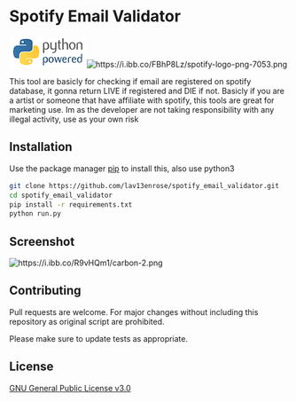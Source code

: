 

# Spotify Email Validator
<img src="https://raw.githubusercontent.com/willtheorangeguy/Python-Logo-Widgets/master/pythonpoweredlengthgif.gif"><img src="https://i.ibb.co/FBhP8Lz/spotify-logo-png-7053.png" alt="https://i.ibb.co/FBhP8Lz/spotify-logo-png-7053.png" width="60" height="60" class="transparent">

This tool are basicly for checking if email are registered on spotify database, it gonna return LIVE if registered and DIE if not. Basicly if you are a artist or someone that have affiliate with spotify, this tools are great for marketing use. Im as the developer are not taking responsibility with any illegal activity, use as your own risk

## Installation

Use the package manager [pip](https://pip.pypa.io/en/stable/) to install this, also use python3

```bash
git clone https://github.com/lav13enrose/spotify_email_validator.git
cd spotify_email_validator
pip install -r requirements.txt
python run.py
```

## Screenshot
<img src="https://i.ibb.co/R9vHQm1/carbon-2.png" alt="https://i.ibb.co/R9vHQm1/carbon-2.png" class="shrinkToFit transparent" width="434" height="352">

## Contributing
Pull requests are welcome. For major changes without including this repository as original script are prohibited.

Please make sure to update tests as appropriate.

## License
[GNU General Public License v3.0](https://www.gnu.org/licenses/gpl-3.0.en.html)
